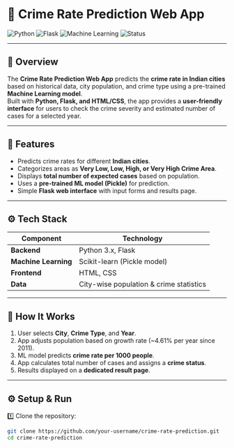 # 🚨 Crime Rate Prediction Web App

![Python](https://img.shields.io/badge/Python-3.x-blue?logo=python)
![Flask](https://img.shields.io/badge/Framework-Flask-red)
![Machine Learning](https://img.shields.io/badge/ML-Model-green)
![Status](https://img.shields.io/badge/Status-Active-success)

---

## 📘 Overview
The **Crime Rate Prediction Web App** predicts the **crime rate in Indian cities** based on historical data, city population, and crime type using a pre-trained **Machine Learning model**.  
Built with **Python, Flask, and HTML/CSS**, the app provides a **user-friendly interface** for users to check the crime severity and estimated number of cases for a selected year.

---

## 🚀 Features
- Predicts crime rates for different **Indian cities**.
- Categorizes areas as **Very Low, Low, High, or Very High Crime Area**.
- Displays **total number of expected cases** based on population.
- Uses a **pre-trained ML model (Pickle)** for prediction.
- Simple **Flask web interface** with input forms and results page.

---

## ⚙️ Tech Stack
| Component | Technology |
|-----------|------------|
| **Backend** | Python 3.x, Flask |
| **Machine Learning** | Scikit-learn (Pickle model) |
| **Frontend** | HTML, CSS |
| **Data** | City-wise population & crime statistics |

---

## 🧩 How It Works
1. User selects **City**, **Crime Type**, and **Year**.
2. App adjusts population based on growth rate (~4.61% per year since 2011).
3. ML model predicts **crime rate per 1000 people**.
4. App calculates total number of cases and assigns a **crime status**.
5. Results displayed on a **dedicated result page**.

---

## ⚙️ Setup & Run
1️⃣ Clone the repository:
```bash
git clone https://github.com/your-username/crime-rate-prediction.git
cd crime-rate-prediction
